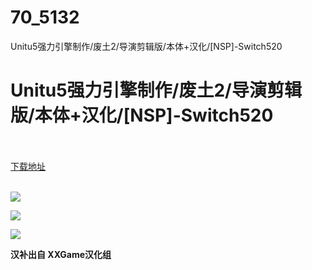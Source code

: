 # 70_5132
Unitu5强力引擎制作/废土2/导演剪辑版/本体+汉化/[NSP]-Switch520
# Unitu5强力引擎制作/废土2/导演剪辑版/本体+汉化/[NSP]-Switch520
 <br/></br>
[下载地址](https://www.switch520.cc/article/5132 "下载地址")
<br/></br>

<p><img src="https://ae01.alicdn.com/kf/U7bbeaa34a89a4228b3dbea655eb85b54r.jpg"></p>
<p><img src="https://ae01.alicdn.com/kf/Ucb1230cfb3db438292d82d8dd1f30c86U.jpg"></p>
<p><img src="https://ae01.alicdn.com/kf/Ua32658f195224f22ae12b6134030ada2p.jpg"></p>
<p><strong>汉补出自 XXGame汉化组</strong></p>
